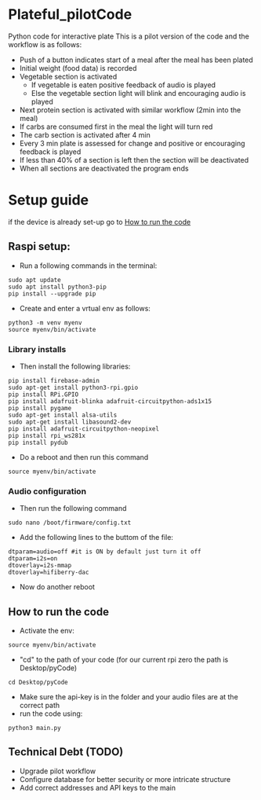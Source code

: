# Plateful_pilotCode
Python code for interactive plate This is a pilot version of the code and the workflow is as follows:

- Push of a button indicates start of a meal after the meal has been plated
- Initial weight (food data) is recorded
- Vegetable section is activated 
  - If vegetable is eaten positive feedback of audio is played 
  - Else the vegetable section light will blink and encouraging audio is played 
- Next protein section is activated with similar workflow (2min into the meal)
- If carbs are consumed first in the meal the light will turn red
- The carb section is activated after 4 min
- Every 3 min plate is assessed for change and positive or encouraging feedback is played 
- If less than 40% of a section is left then the section will be deactivated
- When all sections are deactivated the program ends

# Setup guide
if the device is already set-up go to [How to run the code](https://github.com/MojTabax2/Plateful_pilotCode/blob/main/README.md#how-to-run-the-code)



## Raspi setup:
- Run a following commands in the terminal:
``` shell
sudo apt update
sudo apt install python3-pip
pip install --upgrade pip
```
- Create and enter a vrtual env as follows:
``` shell
python3 -m venv myenv
source myenv/bin/activate
```



### Library installs
- Then install the following libraries:
``` shell
pip install firebase-admin
sudo apt-get install python3-rpi.gpio
pip install RPi.GPIO
pip install adafruit-blinka adafruit-circuitpython-ads1x15
pip install pygame
sudo apt-get install alsa-utils
sudo apt-get install libasound2-dev
pip install adafruit-circuitpython-neopixel
pip install rpi_ws281x
pip install pydub
```
- Do a reboot and then run this command
``` shell
source myenv/bin/activate
```


### Audio configuration
- Then run the following command
``` shell
sudo nano /boot/firmware/config.txt
```
- Add the following lines to the buttom of the file:
```
dtparam=audio=off #it is ON by default just turn it off
dtparam=i2s=on 
dtoverlay=i2s-mmap
dtoverlay=hifiberry-dac
```



- Now do another reboot




## How to run the code
- Activate the env:
``` shell
source myenv/bin/activate
```
- "cd" to the path of your code (for our current rpi zero the path is Desktop/pyCode)
``` shell
cd Desktop/pyCode
```
- Make sure the api-key is in the folder and your audio files are at the correct path 
- run the code using:
``` shell
python3 main.py
```


## Technical Debt (TODO)
- Upgrade pilot workflow
- Configure database for better security or more intricate structure
- Add correct addresses and API keys to the main
